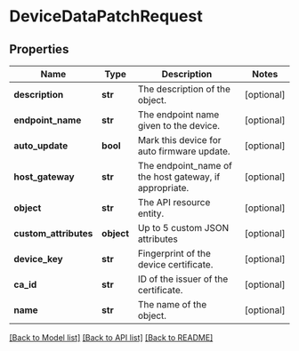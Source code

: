 # DeviceDataPatchRequest

## Properties
Name | Type | Description | Notes
------------ | ------------- | ------------- | -------------
**description** | **str** | The description of the object. | [optional] 
**endpoint_name** | **str** | The endpoint name given to the device. | [optional] 
**auto_update** | **bool** | Mark this device for auto firmware update. | [optional] 
**host_gateway** | **str** | The endpoint_name of the host gateway, if appropriate. | [optional] 
**object** | **str** | The API resource entity. | [optional] 
**custom_attributes** | **object** | Up to 5 custom JSON attributes | [optional] 
**device_key** | **str** | Fingerprint of the device certificate. | [optional] 
**ca_id** | **str** | ID of the issuer of the certificate. | [optional] 
**name** | **str** | The name of the object. | [optional] 

[[Back to Model list]](../README.md#documentation-for-models) [[Back to API list]](../README.md#documentation-for-api-endpoints) [[Back to README]](../README.md)


